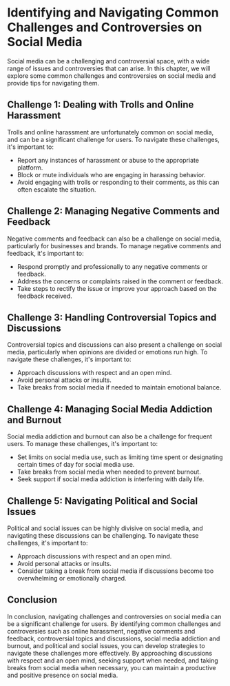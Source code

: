 # Identifying and Navigating Common Challenges and Controversies on Social Media

Social media can be a challenging and controversial space, with a wide range of issues and controversies that can arise. In this chapter, we will explore some common challenges and controversies on social media and provide tips for navigating them.

Challenge 1: Dealing with Trolls and Online Harassment
------------------------------------------------------

Trolls and online harassment are unfortunately common on social media, and can be a significant challenge for users. To navigate these challenges, it's important to:

* Report any instances of harassment or abuse to the appropriate platform.
* Block or mute individuals who are engaging in harassing behavior.
* Avoid engaging with trolls or responding to their comments, as this can often escalate the situation.

Challenge 2: Managing Negative Comments and Feedback
----------------------------------------------------

Negative comments and feedback can also be a challenge on social media, particularly for businesses and brands. To manage negative comments and feedback, it's important to:

* Respond promptly and professionally to any negative comments or feedback.
* Address the concerns or complaints raised in the comment or feedback.
* Take steps to rectify the issue or improve your approach based on the feedback received.

Challenge 3: Handling Controversial Topics and Discussions
----------------------------------------------------------

Controversial topics and discussions can also present a challenge on social media, particularly when opinions are divided or emotions run high. To navigate these challenges, it's important to:

* Approach discussions with respect and an open mind.
* Avoid personal attacks or insults.
* Take breaks from social media if needed to maintain emotional balance.

Challenge 4: Managing Social Media Addiction and Burnout
--------------------------------------------------------

Social media addiction and burnout can also be a challenge for frequent users. To manage these challenges, it's important to:

* Set limits on social media use, such as limiting time spent or designating certain times of day for social media use.
* Take breaks from social media when needed to prevent burnout.
* Seek support if social media addiction is interfering with daily life.

Challenge 5: Navigating Political and Social Issues
---------------------------------------------------

Political and social issues can be highly divisive on social media, and navigating these discussions can be challenging. To navigate these challenges, it's important to:

* Approach discussions with respect and an open mind.
* Avoid personal attacks or insults.
* Consider taking a break from social media if discussions become too overwhelming or emotionally charged.

Conclusion
----------

In conclusion, navigating challenges and controversies on social media can be a significant challenge for users. By identifying common challenges and controversies such as online harassment, negative comments and feedback, controversial topics and discussions, social media addiction and burnout, and political and social issues, you can develop strategies to navigate these challenges more effectively. By approaching discussions with respect and an open mind, seeking support when needed, and taking breaks from social media when necessary, you can maintain a productive and positive presence on social media.
